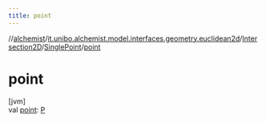 ```yaml
---
title: point
---
```

//[alchemist](../../../../index.html)/[it.unibo.alchemist.model.interfaces.geometry.euclidean2d](../../index.html)/[Intersection2D](../index.html)/[SinglePoint](index.html)/[point](point.html)



# point



[jvm]\
val [point](point.html): [P](index.html)




